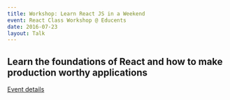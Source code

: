 ```yaml
---
title: Workshop: Learn React JS in a Weekend
event: React Class Workshop @ Educents
date: 2016-07-23
layout: Talk
---
```


## Learn the foundations of React and how to make production worthy applications

[Event details](https://www.eventbrite.com/e/react-js-foundation-hands-on-workshop-tickets-26089896583)
